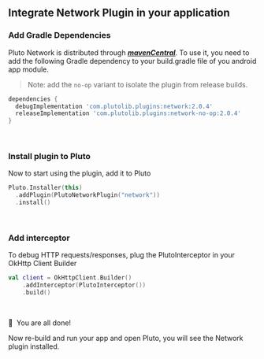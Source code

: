## Integrate Network Plugin in your application


### Add Gradle Dependencies
Pluto Network is distributed through [***mavenCentral***](https://search.maven.org/artifact/com.plutolib.plugins/network). To use it, you need to add the following Gradle dependency to your build.gradle file of you android app module.

> Note: add the `no-op` variant to isolate the plugin from release builds.
```groovy
dependencies {
  debugImplementation 'com.plutolib.plugins:network:2.0.4'
  releaseImplementation 'com.plutolib.plugins:network-no-op:2.0.4'
}
```
<br>

### Install plugin to Pluto

Now to start using the plugin, add it to Pluto
```kotlin
Pluto.Installer(this)
  .addPlugin(PlutoNetworkPlugin("network"))
  .install()
```
<br>

###  Add interceptor

To debug HTTP requests/responses, plug the PlutoInterceptor in your OkHttp Client Builder
```kotlin
val client = OkHttpClient.Builder()
    .addInterceptor(PlutoInterceptor())
    .build()
```
<br>

🎉 &nbsp;You are all done!

Now re-build and run your app and open Pluto, you will see the Network plugin installed.
